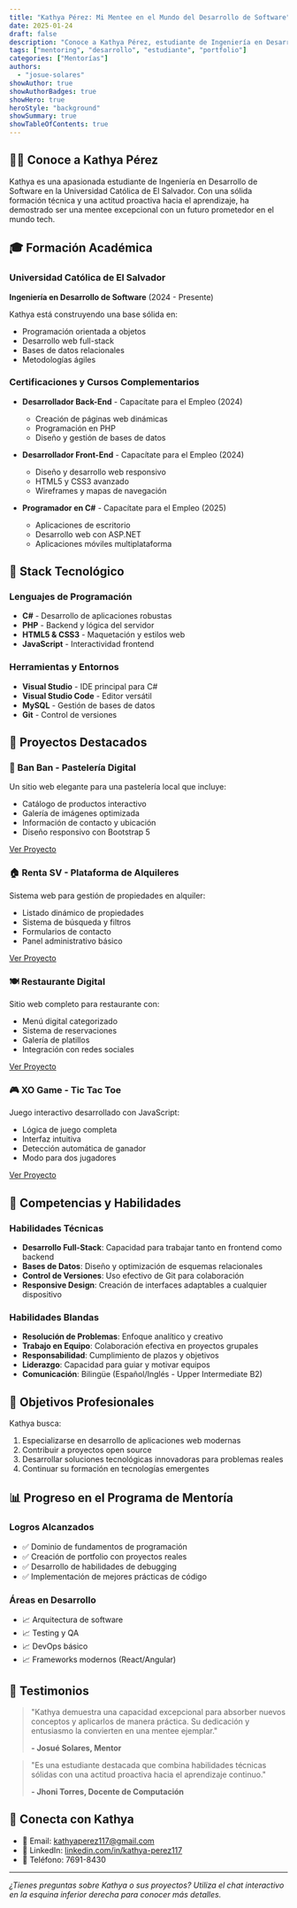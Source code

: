 ```yaml
---
title: "Kathya Pérez: Mi Mentee en el Mundo del Desarrollo de Software"
date: 2025-01-24
draft: false
description: "Conoce a Kathya Pérez, estudiante de Ingeniería en Desarrollo de Software y sus proyectos destacados"
tags: ["mentoring", "desarrollo", "estudiante", "portfolio"]
categories: ["Mentorías"]
authors:
  - "josue-solares"
showAuthor: true
showAuthorBadges: true
showHero: true
heroStyle: "background"
showSummary: true
showTableOfContents: true
---
```


## 👩‍💻 Conoce a Kathya Pérez

Kathya es una apasionada estudiante de Ingeniería en Desarrollo de Software en la Universidad Católica de El Salvador. Con una sólida formación técnica y una actitud proactiva hacia el aprendizaje, ha demostrado ser una mentee excepcional con un futuro prometedor en el mundo tech.

## 🎓 Formación Académica

### Universidad Católica de El Salvador
**Ingeniería en Desarrollo de Software** (2024 - Presente)

Kathya está construyendo una base sólida en:
- Programación orientada a objetos
- Desarrollo web full-stack
- Bases de datos relacionales
- Metodologías ágiles

### Certificaciones y Cursos Complementarios

- **Desarrollador Back-End** - Capacítate para el Empleo (2024)
  - Creación de páginas web dinámicas
  - Programación en PHP
  - Diseño y gestión de bases de datos

- **Desarrollador Front-End** - Capacítate para el Empleo (2024)
  - Diseño y desarrollo web responsivo
  - HTML5 y CSS3 avanzado
  - Wireframes y mapas de navegación

- **Programador en C#** - Capacítate para el Empleo (2025)
  - Aplicaciones de escritorio
  - Desarrollo web con ASP.NET
  - Aplicaciones móviles multiplataforma

## 💼 Stack Tecnológico

### Lenguajes de Programación
- **C#** - Desarrollo de aplicaciones robustas
- **PHP** - Backend y lógica del servidor
- **HTML5 & CSS3** - Maquetación y estilos web
- **JavaScript** - Interactividad frontend

### Herramientas y Entornos
- **Visual Studio** - IDE principal para C#
- **Visual Studio Code** - Editor versátil
- **MySQL** - Gestión de bases de datos
- **Git** - Control de versiones

## 🚀 Proyectos Destacados

### 🍰 Ban Ban - Pastelería Digital
Un sitio web elegante para una pastelería local que incluye:
- Catálogo de productos interactivo
- Galería de imágenes optimizada
- Información de contacto y ubicación
- Diseño responsivo con Bootstrap 5

[Ver Proyecto](/posts/proyecto-banban)

### 🏠 Renta SV - Plataforma de Alquileres
Sistema web para gestión de propiedades en alquiler:
- Listado dinámico de propiedades
- Sistema de búsqueda y filtros
- Formularios de contacto
- Panel administrativo básico

[Ver Proyecto](/posts/proyecto-rentasv)

### 🍽️ Restaurante Digital
Sitio web completo para restaurante con:
- Menú digital categorizado
- Sistema de reservaciones
- Galería de platillos
- Integración con redes sociales

[Ver Proyecto](/posts/proyecto-restaurante)

### 🎮 XO Game - Tic Tac Toe
Juego interactivo desarrollado con JavaScript:
- Lógica de juego completa
- Interfaz intuitiva
- Detección automática de ganador
- Modo para dos jugadores

[Ver Proyecto](/posts/proyecto-xo)

## 🌟 Competencias y Habilidades

### Habilidades Técnicas
- **Desarrollo Full-Stack**: Capacidad para trabajar tanto en frontend como backend
- **Bases de Datos**: Diseño y optimización de esquemas relacionales
- **Control de Versiones**: Uso efectivo de Git para colaboración
- **Responsive Design**: Creación de interfaces adaptables a cualquier dispositivo

### Habilidades Blandas
- **Resolución de Problemas**: Enfoque analítico y creativo
- **Trabajo en Equipo**: Colaboración efectiva en proyectos grupales
- **Responsabilidad**: Cumplimiento de plazos y objetivos
- **Liderazgo**: Capacidad para guiar y motivar equipos
- **Comunicación**: Bilingüe (Español/Inglés - Upper Intermediate B2)

## 🎯 Objetivos Profesionales

Kathya busca:
1. Especializarse en desarrollo de aplicaciones web modernas
2. Contribuir a proyectos open source
3. Desarrollar soluciones tecnológicas innovadoras para problemas reales
4. Continuar su formación en tecnologías emergentes

## 📊 Progreso en el Programa de Mentoría

### Logros Alcanzados
- ✅ Dominio de fundamentos de programación
- ✅ Creación de portfolio con proyectos reales
- ✅ Desarrollo de habilidades de debugging
- ✅ Implementación de mejores prácticas de código

### Áreas en Desarrollo
- 📈 Arquitectura de software
- 📈 Testing y QA
- 📈 DevOps básico
- 📈 Frameworks modernos (React/Angular)

## 💬 Testimonios

> "Kathya demuestra una capacidad excepcional para absorber nuevos conceptos y aplicarlos de manera práctica. Su dedicación y entusiasmo la convierten en una mentee ejemplar."
>
> **- Josué Solares, Mentor**

> "Es una estudiante destacada que combina habilidades técnicas sólidas con una actitud proactiva hacia el aprendizaje continuo."
>
> **- Jhoni Torres, Docente de Computación**

## 🤝 Conecta con Kathya

- 📧 Email: kathyaperez117@gmail.com
- 🔗 LinkedIn: [linkedin.com/in/kathya-perez117](https://www.linkedin.com/in/kathya-perez117)
- 📱 Teléfono: 7691-8430

---

*¿Tienes preguntas sobre Kathya o sus proyectos? Utiliza el chat interactivo en la esquina inferior derecha para conocer más detalles.*